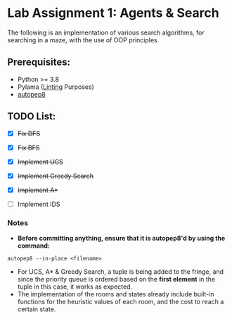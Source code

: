 # Lab Assignment 1: Agents & Search
The following is an implementation of various search algorithms, for searching in a maze, with the use of OOP principles.
## Prerequisites:
* Python >= 3.8
* Pylama ([Linting](https://code.visualstudio.com/docs/python/linting#:~:text=Linting%20highlights%20syntactical%20and%20stylistic,that%20can%20lead%20to%20errors.) Purposes)
* [autopep8](https://pypi.org/project/autopep8/)

## TODO List:
- [x] ~~Fix DFS~~
- [x] ~~Fix BFS~~
- [x] ~~Implement UCS~~
- [x] ~~Implement Greedy Search~~
- [x] ~~Implement A*~~
- [ ] Implement IDS


### Notes
* **Before committing anything, ensure that it is autopep8'd by using the command:** 
```
autopep8 --in-place <filename>
```

* For UCS, A* & Greedy Search, a tuple is being added to the fringe, and since the priority queue is ordered based on the **first element** in the tuple in this case, it works as expected.
* The implementation of the rooms and states already include built-in functions for the heuristic values of each room, and the cost to reach a certain state.
